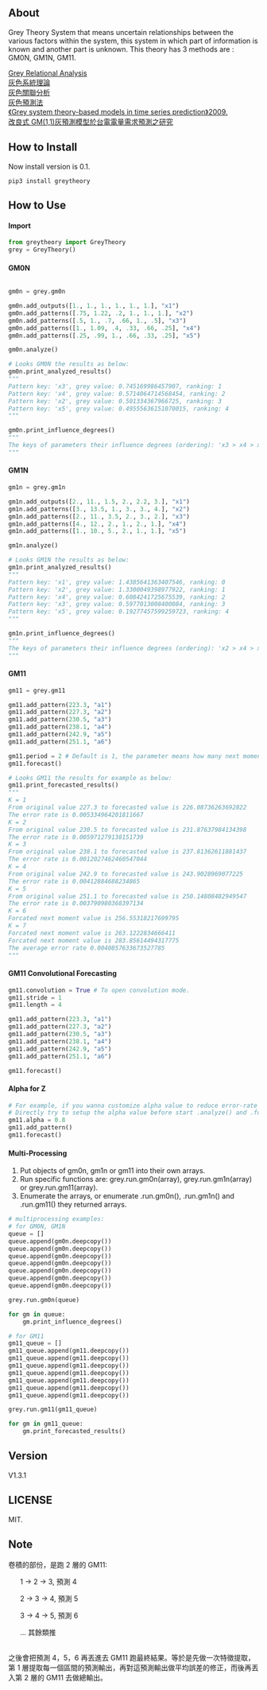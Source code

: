 ## About

Grey Theory System that means uncertain relationships between the various factors within the system, this system in which part of information is known and another part is unknown. This theory has 3 methods are : GM0N, GM1N, GM11.

[Grey Relational Analysis](https://en.wikipedia.org/wiki/Grey_relational_analysis) <br />
[灰色系統理論](http://wiki.mbalib.com/zh-tw/%E7%81%B0%E8%89%B2%E7%B3%BB%E7%BB%9F%E7%90%86%E8%AE%BA) <br />
[灰色關聯分析](http://wiki.mbalib.com/zh-tw/%E7%81%B0%E8%89%B2%E5%85%B3%E8%81%94%E5%88%86%E6%9E%90) <br />
[灰色預測法](http://wiki.mbalib.com/zh-tw/%E7%81%B0%E8%89%B2%E9%A2%84%E6%B5%8B%E6%B3%95) <br />
[《Grey system theory-based models in time series prediction》2009.](http://www.mecha.ee.boun.edu.tr/Prof.%20Dr.%20Okyay%20Kaynak%20Publications/c%20Journal%20Papers(appearing%20in%20SCI%20or%20SCIE%20or%20CompuMath)/62.pdf) <br />
[改良式 GM(1,1)灰預測模型於台電電量需求預測之研究](http://www.engh.kuas.edu.tw/files/ne/pnz67gteh2.pdf)

## How to Install
Now install version is 0.1.
```console
pip3 install greytheory
```

## How to Use

#### Import
``` python
from greytheory import GreyTheory
grey = GreyTheory()
```

#### GM0N
``` python

gm0n = grey.gm0n

gm0n.add_outputs([1., 1., 1., 1., 1., 1.], "x1")
gm0n.add_patterns([.75, 1.22, .2, 1., 1., 1.], "x2")
gm0n.add_patterns([.5, 1., .7, .66, 1., .5], "x3")
gm0n.add_patterns([1., 1.09, .4, .33, .66, .25], "x4")
gm0n.add_patterns([.25, .99, 1., .66, .33, .25], "x5")

gm0n.analyze()

# Looks GM0N the results as below:
gm0n.print_analyzed_results()
"""
Pattern key: 'x3', grey value: 0.745169986457907, ranking: 1
Pattern key: 'x4', grey value: 0.5714064714568454, ranking: 2
Pattern key: 'x2', grey value: 0.501334367966725, ranking: 3
Pattern key: 'x5', grey value: 0.49555636151070015, ranking: 4
"""

gm0n.print_influence_degrees()
"""
The keys of parameters their influence degrees (ordering): 'x3 > x4 > x2 > x5'
"""
```

#### GM1N
``` python
gm1n = grey.gm1n

gm1n.add_outputs([2., 11., 1.5, 2., 2.2, 3.], "x1")
gm1n.add_patterns([3., 13.5, 1., 3., 3., 4.], "x2")
gm1n.add_patterns([2., 11., 3.5, 2., 3., 2.], "x3")
gm1n.add_patterns([4., 12., 2., 1., 2., 1.], "x4")
gm1n.add_patterns([1., 10., 5., 2., 1., 1.], "x5")

gm1n.analyze()

# Looks GM1N the results as below:
gm1n.print_analyzed_results()
"""
Pattern key: 'x1', grey value: 1.4385641363407546, ranking: 0
Pattern key: 'x2', grey value: 1.3300049398977922, ranking: 1
Pattern key: 'x4', grey value: 0.6084241725675539, ranking: 2
Pattern key: 'x3', grey value: 0.5977013008400084, ranking: 3
Pattern key: 'x5', grey value: 0.19277457599259723, ranking: 4
"""

gm1n.print_influence_degrees()
"""
The keys of parameters their influence degrees (ordering): 'x2 > x4 > x3 > x5'
"""
```

#### GM11
``` python
gm11 = grey.gm11

gm11.add_pattern(223.3, "a1")
gm11.add_pattern(227.3, "a2")
gm11.add_pattern(230.5, "a3")
gm11.add_pattern(238.1, "a4")
gm11.add_pattern(242.9, "a5")
gm11.add_pattern(251.1, "a6")

gm11.period = 2 # Default is 1, the parameter means how many next moments need to forcast continually.
gm11.forecast()

# Looks GM11 the results for example as below:
gm11.print_forecasted_results()
"""
K = 1
From original value 227.3 to forecasted value is 226.08736263692822
The error rate is 0.005334964201811667
K = 2
From original value 230.5 to forecasted value is 231.87637984134398
The error rate is 0.005971279138151739
K = 3
From original value 238.1 to forecasted value is 237.81362611881437
The error rate is 0.0012027462460547044
K = 4
From original value 242.9 to forecasted value is 243.9028969077225
The error rate is 0.00412884688234865
K = 5
From original value 251.1 to forecasted value is 250.14808482949547
The error rate is 0.003790980368397134
K = 6
Forcated next moment value is 256.55318217699795
K = 7
Forcated next moment value is 263.1222834666411
Forcated next moment value is 283.85614494317775
The average error rate 0.0040857633673527785
"""
```

#### GM11 Convolutional Forecasting
``` python
gm11.convolution = True # To open convolution mode.
gm11.stride = 1 
gm11.length = 4

gm11.add_pattern(223.3, "a1")
gm11.add_pattern(227.3, "a2")
gm11.add_pattern(230.5, "a3")
gm11.add_pattern(238.1, "a4")
gm11.add_pattern(242.9, "a5")
gm11.add_pattern(251.1, "a6")

gm11.forecast()
```

#### Alpha for Z
``` python
# For example, if you wanna customize alpha value to reduce error-rate of prediction before calculate AGO, 
# Directly try to setup the alpha value before start .analyze() and .forecast().
gm11.alpha = 0.8
gm11.add_pattern() 
gm11.forecast()
```

#### Multi-Processing
1. Put objects of gm0n, gm1n or gm11 into their own arrays. <br />
2. Run specific functions are: grey.run.gm0n(array), grey.run.gm1n(array) or grey.run.gm11(array). <br />
3. Enumerate the arrays, or enumerate .run.gm0n(), .run.gm1n() and .run.gm11() they returned arrays.
``` python
# multiprocessing examples:
# for GM0N, GM1N
queue = []
queue.append(gm0n.deepcopy())
queue.append(gm0n.deepcopy())
queue.append(gm0n.deepcopy())
queue.append(gm0n.deepcopy())
queue.append(gm0n.deepcopy())
queue.append(gm0n.deepcopy())
queue.append(gm0n.deepcopy())

grey.run.gm0n(queue)

for gm in queue:
    gm.print_influence_degrees()
```

``` python
# for GM11
gm11_queue = []
gm11_queue.append(gm11.deepcopy())
gm11_queue.append(gm11.deepcopy())
gm11_queue.append(gm11.deepcopy())
gm11_queue.append(gm11.deepcopy())
gm11_queue.append(gm11.deepcopy())
gm11_queue.append(gm11.deepcopy())
gm11_queue.append(gm11.deepcopy())

grey.run.gm11(gm11_queue)

for gm in gm11_queue:
    gm.print_forecasted_results()
```

## Version

V1.3.1

## LICENSE

MIT.

## Note

卷積的部份，是跑 2 層的 GM11: <br />
<ol>1 -> 2 -> 3, 預測 4 </ol>
<ol>2 -> 3 -> 4, 預測 5 </ol>
<ol>3 -> 4 -> 5, 預測 6 </ol>
<ol>... 其餘類推 </ol>
<br />
之後會把預測 4，5，6 再丟進去 GM11 跑最終結果。等於是先做一次特徵提取，第 1 層提取每一個區間的預測輸出，再對這預測輸出做平均誤差的修正，而後再丟入第 2 層的 GM11 去做總輸出。
